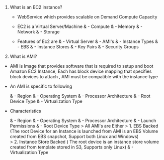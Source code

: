 1. What is an EC2 instance?

    - WebService which provides scalable on Demand Compute Capacity
    - EC2 is a Virtual Server/Machine
       & - Compute
       & - Memory
       & - Network 
       & - Storage

    - Features of Ec2 are 
      & - Virtual Server
      & - AMI's
      & - Instance Types
      & - EBS
      & - Instance Stores
      & - Key Pairs
      & - Security Groups


2. What is AMI?

  - AMI is Image that provides software that is required to setup and boot Amazon EC2 Instance, Each has block device mapping that specifies block devices to attach , AMI must be compatible with the instance type

  - An AMI is specific to following

    & - Region
    & - Operating System
    & - Processor Architecture
    & - Root Device Type 
    & - Virtualization Type

  - Characteristics 

    & - Region
    & - Operating System
    & - Processor Architecture
    & - Launch Permissions
    & - Root Device Type 
        > All AMI's are Either 
          > 1. EBS Backed (The root Device for an Instance is launched from AMI is an EBS Volume created from EBS snapshot, Support both Linux and Windows)  
          > 2. Instance Store Backed ( The root device is an instance store volume created from template stored in S3, Supports only Linux) 
    & - Virtualization Type 


